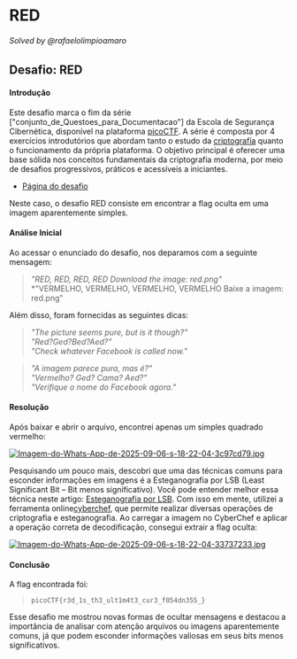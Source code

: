 # RED

###### Solved by @rafaelolimpioamaro

## Desafio: RED
#### Introdução

Este desafio marca o fim da série ["conjunto_de_Questoes_para_Documentacao"] da Escola de Segurança Cibernética, disponível na plataforma [picoCTF](https://play.picoctf.org/assignments). A série é composta por 4 exercícios introdutórios que abordam tanto o estudo da [criptografia](https://pt.wikipedia.org/wiki/Criptografia) quanto o funcionamento da própria plataforma. O objetivo principal é oferecer uma base sólida nos conceitos fundamentais da criptografia moderna, por meio de desafios progressivos, práticos e acessíveis a iniciantes.

- [Página do desafio](https://play.picoctf.org/practice/challenge/469)

Neste caso, o desafio RED consiste em encontrar a flag oculta em uma imagem aparentemente simples.

#### Análise Inicial

Ao acessar o enunciado do desafio, nos deparamos com a seguinte mensagem:
> *"RED, RED, RED, RED
Download the image: red.png"*   
> *"VERMELHO, VERMELHO, VERMELHO, VERMELHO
Baixe a imagem: red.png"

Além disso, foram fornecidas as seguintes dicas:
> *"The picture seems pure, but is it though?"*  
> *"Red?Ged?Bed?Aed?"*  
> *"Check whatever Facebook is called now."*  

> *"A imagem parece pura, mas é?"*  
> *"Vermelho? Ged? Cama? Aed?"*  
> *"Verifique o nome do Facebook agora."*  


#### Resolução

Após baixar e abrir o arquivo, encontrei apenas um simples quadrado vermelho:

[![Imagem-do-Whats-App-de-2025-09-06-s-18-22-04-3c97cd79.jpg](https://i.postimg.cc/3x3bpTJ4/Imagem-do-Whats-App-de-2025-09-06-s-18-22-04-3c97cd79.jpg)](https://postimg.cc/3dbB5zGY)

Pesquisando um pouco mais, descobri que uma das técnicas comuns para esconder informações em imagens é a Esteganografia por LSB (Least Significant Bit – Bit menos significativo).
Você pode entender melhor essa técnica neste artigo: [Esteganografia por LSB](https://hackingnaweb.com/criptografia/esteganografia-por-lsb/). Com isso em mente, utilizei a ferramenta online[cyberchef](https://cyberchef.io/), que permite realizar diversas operações de criptografia e esteganografia.
Ao carregar a imagem no CyberChef e aplicar a operação correta de decodificação, consegui extrair a flag oculta:

[![Imagem-do-Whats-App-de-2025-09-06-s-18-22-04-33737233.jpg](https://i.postimg.cc/9XrbqB5h/Imagem-do-Whats-App-de-2025-09-06-s-18-22-04-33737233.jpg)](https://postimg.cc/t7GWKW4S)


#### Conclusão
A flag encontrada foi:
>`picoCTF{r3d_1s_th3_ult1m4t3_cur3_f054dn355_}`

Esse desafio me mostrou novas formas de ocultar mensagens e destacou a importância de analisar com atenção arquivos ou imagens aparentemente comuns, já que podem esconder informações valiosas em seus bits menos significativos.